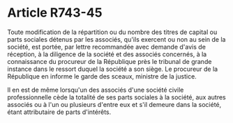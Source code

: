 # Article R743-45

Toute modification de la répartition ou du nombre des titres de capital ou parts sociales détenus par les associés, qu'ils exercent ou non au sein de la société, est portée, par lettre recommandée avec demande d'avis de réception, à la diligence de la société et des associés concernés, à la connaissance du procureur de la République près le tribunal de grande instance dans le ressort duquel la société a son siège. Le procureur de la République en informe le garde des sceaux, ministre de la justice.

Il en est de même lorsqu'un des associés d'une société civile professionnelle cède la totalité de ses parts sociales à la société, aux autres associés ou à l'un ou plusieurs d'entre eux et s'il demeure dans la société, étant attributaire de parts d'intérêts.
